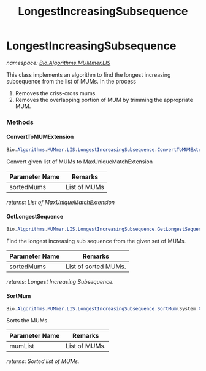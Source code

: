 ﻿---
title: LongestIncreasingSubsequence
---

# LongestIncreasingSubsequence
_namespace: [Bio.Algorithms.MUMmer.LIS](N-Bio.Algorithms.MUMmer.LIS.html)_

This class implements an algorithm to find the longest increasing
 subsequence from the list of MUMs. In the process 
 1. Removes the criss-cross mums.
 2. Removes the overlapping portion of MUM by trimming the appropriate MUM.

### Methods

#### ConvertToMUMExtension
```csharp
Bio.Algorithms.MUMmer.LIS.LongestIncreasingSubsequence.ConvertToMUMExtension(System.Collections.Generic.IList{Bio.Algorithms.SuffixTree.Match})
```
Convert given list of MUMs to MaxUniqueMatchExtension

|Parameter Name|Remarks|
|--------------|-------|
|sortedMums|List of MUMs|

_returns: List of MaxUniqueMatchExtension_

#### GetLongestSequence
```csharp
Bio.Algorithms.MUMmer.LIS.LongestIncreasingSubsequence.GetLongestSequence(System.Collections.Generic.IList{Bio.Algorithms.SuffixTree.Match})
```
Find the longest increasing sub sequence from the given set of MUMs.

|Parameter Name|Remarks|
|--------------|-------|
|sortedMums|List of sorted MUMs.|

_returns: Longest Increasing Subsequence._

#### SortMum
```csharp
Bio.Algorithms.MUMmer.LIS.LongestIncreasingSubsequence.SortMum(System.Collections.Generic.IList{Bio.Algorithms.SuffixTree.Match})
```
Sorts the MUMs.

|Parameter Name|Remarks|
|--------------|-------|
|mumList|List of MUMs.|

_returns: Sorted list of MUMs._




